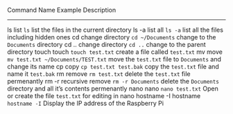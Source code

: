   Command       Name               Example                              Description
  ------------- ------------------ ------------------------------------ --------------------------------------------------------------------
  ls            list               `ls`                                 list the files in the current directory
  ls -a         list all           `ls -a`                              list all the files including hidden ones
  cd            change directory   `cd ~/Documents`                     change to the `Documents` directory
  cd ..         change directory   `cd ..`                              change to the parent directory
  touch         touch              `touch test.txt`                     create a file called `test.txt`
  mv            move               `mv test.txt ~/Documents/TEST.txt`   move the `test.txt` file to `Documents` and change its name
  cp            copy               `cp test.txt test.bak`               copy the `test.txt` file and name it `test.bak`
  rm            remove             `rm test.txt`                        delete the `test.txt` file permenantly
  rm -r         recursive remove   `rm -r Documents`                    delete the `Documents` directory and all it’s contents permenantly
  nano          nano               `nano test.txt`                      Open or create the file `test.txt` for editing in nano
  hostname -I   hostname           `hostname -I`                        Display the IP address of the Raspberry Pi
